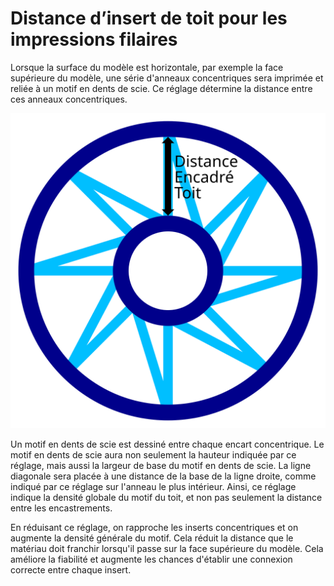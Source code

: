 Distance d’insert de toit pour les impressions filaires
====
Lorsque la surface du modèle est horizontale, par exemple la face supérieure du modèle, une série d'anneaux concentriques sera imprimée et reliée à un motif en dents de scie. Ce réglage détermine la distance entre ces anneaux concentriques.

![Vue de dessus du cadre en fil de fer, avec l'insert marqué](../images/wireframe_roof_inset_fr.svg)

Un motif en dents de scie est dessiné entre chaque encart concentrique. Le motif en dents de scie aura non seulement la hauteur indiquée par ce réglage, mais aussi la largeur de base du motif en dents de scie. La ligne diagonale sera placée à une distance de la base de la ligne droite, comme indiqué par ce réglage sur l'anneau le plus intérieur. Ainsi, ce réglage indique la densité globale du motif du toit, et non pas seulement la distance entre les encastrements.

En réduisant ce réglage, on rapproche les inserts concentriques et on augmente la densité générale du motif. Cela réduit la distance que le matériau doit franchir lorsqu'il passe sur la face supérieure du modèle. Cela améliore la fiabilité et augmente les chances d'établir une connexion correcte entre chaque insert.
